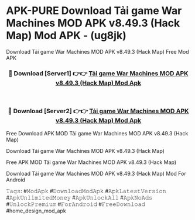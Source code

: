 # APK-PURE Download Tải game War Machines MOD APK v8.49.3 (Hack Map) Mod APK - (ug8jk)
Download Tải game War Machines MOD APK v8.49.3 (Hack Map) Free Mod APK

<div align="center">
<h3>🔴 Download [Server1] 👉👉 <a href="https://apk-comot.site?title=Tải_game_War_Machines_MOD_APK_v8.49.3_(Hack_Map)">Tải game War Machines MOD APK v8.49.3 (Hack Map) Mod Apk</a></h3><br>

<h3>🔴 Download [Server2] 👉👉 <a href="https://apk-comot.site?title=Tải_game_War_Machines_MOD_APK_v8.49.3_(Hack_Map)">Tải game War Machines MOD APK v8.49.3 (Hack Map) Mod Apk</a></h3>
</div>


Free Download APK MOD Tải game War Machines MOD APK v8.49.3 (Hack Map)

Download Tải game War Machines MOD APK v8.49.3 (Hack Map) 

Free APK MOD Tải game War Machines MOD APK v8.49.3 (Hack Map) 

Download Tải game War Machines MOD APK v8.49.3 (Hack Map) Mod For Android

𝚃𝚊𝚐𝚜: #𝙼𝚘𝚍𝙰𝚙𝚔 #𝙳𝚘𝚠𝚗𝚕𝚘𝚊𝚍𝙼𝚘𝚍𝙰𝚙𝚔 #𝙰𝚙𝚔𝙻𝚊𝚝𝚎𝚜𝚝𝚅𝚎𝚛𝚜𝚒𝚘𝚗 #𝙰𝚙𝚔𝚄𝚗𝚕𝚒𝚖𝚒𝚝𝚎𝚍𝙼𝚘𝚗𝚎𝚢 #𝙰𝚙𝚔𝚄𝚗𝚕𝚘𝚌𝚔𝙰𝚕𝚕 #𝙰𝚙𝚔𝙽𝚘𝙰𝚍𝚜 #𝚄𝚗𝚕𝚘𝚌𝚔𝙿𝚛𝚎𝚖𝚒𝚞𝚖 #𝙵𝚘𝚛𝙰𝚗𝚍𝚛𝚘𝚒𝚍 #𝙵𝚛𝚎𝚎𝙳𝚘𝚠𝚗𝚕𝚘𝚊𝚍 #home_design_mod_apk